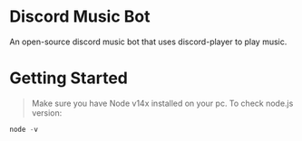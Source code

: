 # Discord Music Bot
An open-source discord music bot that uses discord-player to play music. 

# Getting Started
> Make sure you have Node v14x installed on your pc. To check node.js version:
```javascript
node -v
```

